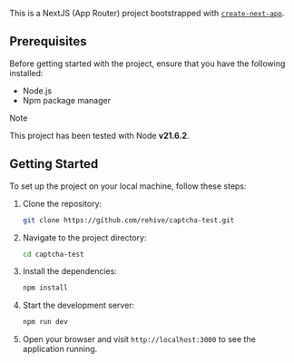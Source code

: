 This is a NextJS (App Router) project bootstrapped with [`create-next-app`](https://github.com/vercel/next.js/tree/canary/packages/create-next-app).

## Prerequisites

Before getting started with the project, ensure that you have the following installed:

- Node.js
- Npm package manager

> [!NOTE]
> This project has been tested with Node **v21.6.2**.

## Getting Started

To set up the project on your local machine, follow these steps:

1. Clone the repository:

   ```bash
   git clone https://github.com/rehive/captcha-test.git
   ```

2. Navigate to the project directory:

   ```bash
   cd captcha-test
   ```

3. Install the dependencies:

   ```bash
   npm install
   ```

4. Start the development server:

   ```bash
   npm run dev
   ```

5. Open your browser and visit `http://localhost:3000` to see the application running.

